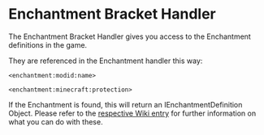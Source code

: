 # Enchantment Bracket Handler

The Enchantment Bracket Handler gives you access to the Enchantment definitions in the game. 

They are referenced in the Enchantment handler this way:

```
<enchantment:modid:name>

<enchantment:minecraft:protection>
```

If the Enchantment is found, this will return an IEnchantmentDefinition Object.
Please refer to the [respective Wiki entry](/Vanilla/Enchantments/IEnchantmentDefinition/) for further information on what you can do with these.
